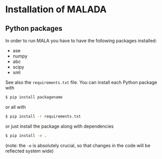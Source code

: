 # Installation of MALADA

## Python packages

In order to run MALA you have to have the following packages installed:

* ase
* numpy
* abc
* scipy
* xml

See also the `requirements.txt` file.
You can install each Python package with

```sh
$ pip install packagename
```

or all with

```sh
$ pip install -r requirements.txt
```

or just install the package along with dependencies

```sh
$ pip install -e .
```

(note: the `-e` is absolutely crucial, so that changes in the code will be
reflected system wide)
